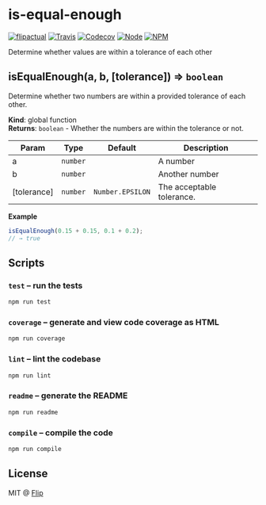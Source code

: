 # is-equal-enough

[![flipactual](https://img.shields.io/badge/😋-flipactual-218AC7.svg?style=flat-square)](https://www.flipactual.com/)
[![Travis](https://img.shields.io/travis/flipactual/is-equal-enough.svg?style=flat-square)](https://travis-ci.org/flipactual/is-equal-enough/)
[![Codecov](https://img.shields.io/codecov/c/github/flipactual/is-equal-enough.svg?style=flat-square)](https://codecov.io/gh/flipactual/is-equal-enough/)
[![Node](https://img.shields.io/node/v/is-equal-enough.svg?style=flat-square)](http://npmjs.com/package/is-equal-enough)
[![NPM](https://img.shields.io/npm/v/is-equal-enough.svg?style=flat-square)](http://npmjs.com/package/is-equal-enough)

Determine whether values are within a tolerance of each other

<a name="isEqualEnough"></a>

## isEqualEnough(a, b, [tolerance]) ⇒ <code>boolean</code>
Determine whether two numbers are within a provided tolerance of each other.

**Kind**: global function  
**Returns**: <code>boolean</code> - Whether the numbers are within the tolerance or not.  

| Param | Type | Default | Description |
| --- | --- | --- | --- |
| a | <code>number</code> |  | A number |
| b | <code>number</code> |  | Another number |
| [tolerance] | <code>number</code> | <code>Number.EPSILON</code> | The acceptable tolerance. |

**Example**  
```js
isEqualEnough(0.15 + 0.15, 0.1 + 0.2);
// → true
```

## Scripts

### `test` – run the tests

```sh
npm run test
```

### `coverage` – generate and view code coverage as HTML

```sh
npm run coverage
```

### `lint` – lint the codebase

```sh
npm run lint
```

### `readme` – generate the README

```sh
npm run readme
```

### `compile` – compile the code

```sh
npm run compile
```

## License

MIT @ [Flip](https://github.com/flipactual)
